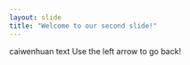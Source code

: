 ```yaml
---
layout: slide
title: "Welcome to our second slide!"
---
```

caiwenhuan text
Use the left arrow to go back!
